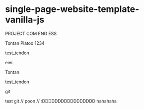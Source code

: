# single-page-website-template-vanilla-js

PROJECT COM ENG ESS

Tontan Platoo 1234


test_tendon

eiei

Tontan

test_tendon

git

test git // poon // :DDDDDDDDDDDDDDDDD
hahahaha

